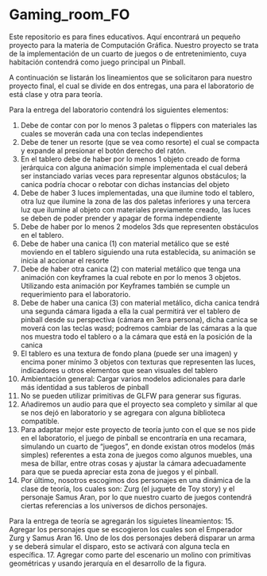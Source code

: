# Gaming_room_FO
Este repositorio es para fines educativos. Aquí encontrará un pequeño proyecto para la materia de Computación Gráfica. Nuestro proyecto se trata de la implementación de un cuarto de juegos o de entretenimiento, cuya habitación contendrá como juego principal un Pinball. 

A continuación se listarán los lineamientos que se solicitaron para nuestro proyecto final, el cual se divide en dos entregas, una para el laboratorio de está clase y otra para teoría. 

Para la entrega del laboratorio contendrá los siguientes elementos:
1. Debe de contar con por lo menos 3 paletas o flippers con materiales las cuales se moverán cada una con teclas independientes
2. Debe de tener un resorte (que se vea como resorte) el cual se compacta y expande al presionar el botón derecho del ratón.
3. En el tablero debe de haber por lo menos 1 objeto creado de forma jerárquica con alguna animación simple implementada el cual deberá ser instanciado varias veces para representar algunos obstáculos; la canica podría chocar o rebotar con dichas instancias del objeto
4. Debe de haber 3 luces implementadas, una que ilumine todo el tablero, otra luz que ilumine la zona de las dos paletas inferiores y una tercera luz que ilumine al objeto con materiales previamente creado, las luces se deben de poder prender y apagar de forma independiente
5. Debe de haber por lo menos 2 modelos 3ds que representen obstáculos en el tablero.
6. Debe de haber una canica (1) con material metálico que se esté moviendo en el tablero siguiendo una ruta establecida, su animación se inicia al accionar el resorte
7. Debe de haber otra canica (2) con material metálico que tenga una animación con keyframes la cual rebote en por lo menos 3 objetos. Utilizando esta animación por Keyframes también se cumple un requerimiento para el laboratorio.
8. Debe de haber una canica (3) con material metálico, dicha canica tendrá una segunda cámara ligada a ella la cual permitirá ver el tablero de pinball desde su perspectiva (cámara en 3era persona), dicha canica se moverá con las teclas wasd; podremos cambiar de las cámaras a la que nos muestra todo el tablero o a la cámara que está en la posición de la canica
9. El tablero es una textura de fondo plana (puede ser una imagen) y encima poner mínimo 3 objetos con texturas que representen las luces, indicadores u otros elementos que sean visuales del tablero
10. Ambientación general: Cargar varios modelos adicionales para darle más identidad a sus tableros de pinball
11. No se pueden utilizar primitivas de GLFW para generar sus figuras.
12. Añadiremos un audio para que el proyecto sea completo y similar al que se nos dejó en laboratorio y se agregara con alguna biblioteca compatible.
13. Para adaptar mejor este proyecto de teoría junto con el que se nos pide en el laboratorio, el juego de pinball se encontraría en una recamara, simulando un cuarto de “juegos”, en donde existan otros modelos (más simples) referentes a esta zona de juegos como algunos muebles, una mesa de billar, entre otras cosas y ajustar la cámara adecuadamente para que se pueda apreciar esta zona de juegos y el pinball.
14. Por último, nosotros escogimos dos personajes en una dinámica de la clase de teoría, los cuales son: Zurg (el juguete de Toy story) y el personaje Samus Aran, por lo que nuestro cuarto de juegos contendrá ciertas referencias a los universos de dichos personajes. 

Para la entrega de teoría se agregarán los siguietes líneamientos:
15. Agregar los personajes que se escogieron los cuales son el Emperador Zurg y Samus Aran
16. Uno de los dos personajes deberá disparar un arma y se deberá simular el disparo, esto se activará con alguna tecla en específica. 
17. Agregar como parte del escenario un molino con primitivas geométricas y usando jerarquía en el desarrollo de la figura. 
